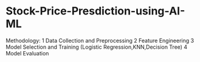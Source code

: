 # Stock-Price-Presdiction-using-AI-ML
Methodology: 1  Data Collection and Preprocessing 2   Feature Engineering 3  Model Selection and Training (Logistic Regression,KNN,Decision Tree) 4  Model Evaluation

